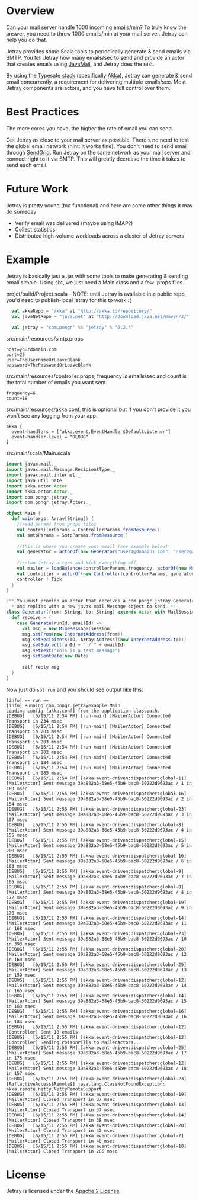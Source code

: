 # Overview

Can your mail server handle 1000 incoming emails/min? To truly know the answer, you need to throw 1000 emails/min at your mail server.  Jetray can help you do that.

Jetray provides some Scala tools to periodically generate & send emails via SMTP.  You tell Jetray how many emails/sec to send and provide an actor that creates emails using [JavaMail](http://www.oracle.com/technetwork/java/javamail/index.html), and Jetray does the rest.

By using the [Typesafe stack](http://typesafe.com/stack) (specifically [Akka](http://akka.io/)), Jetray can generate & send email concurrently, a requirement for delivering multiple emails/sec.  Most Jetray components are actors, and you have full control over them.

# Best Practices

The more cores you have, the higher the rate of email you can send.

Get Jetray as close to your mail server as possible. There's no need to test the global email network (hint: it works fine). You don't need to send email through [SendGrid](http://sendgrid.com). Run Jetray on the same network as your mail server and connect right to it via SMTP. This will greatly decrease the time it takes to send each email.

# Future Work

Jetray is pretty young (but functional) and here are some other things it may do someday:

 - Verify email was delivered (maybe using IMAP?)
 - Collect statistics
 - Distributed high-volume workloads across a cluster of Jetray servers

# Example

Jetray is basically just a .jar with some tools to make generating & sending email simple. Using sbt, we just need a Main class and a few .props files.

projct/build/Project.scala - NOTE: until Jetray is available in a public repo, you'd need to publish-local jetray for this to work :(

``` scala
  val akkaRepo = "akka" at "http://akka.io/repository/"
  val javaNetRepo = "java.net" at "http://download.java.net/maven/2/"
  
  val jetray = "com.pongr" %% "jetray" % "0.2.4"
```

src/main/resources/smtp.props

```
host=yourdomain.com
port=25
user=TheUsernameOrLeaveBlank
password=ThePasswordOrLeaveBlank
```

src/main/resources/controller.props, frequency is emails/sec and count is the total number of emails you want sent.

```
frequency=6
count=18
```

src/main/resources/akka.conf, this is optional but if you don't provide it you won't see any logging from your app.

```
akka {
  event-handlers = ["akka.event.EventHandler$DefaultListener"]
  event-handler-level = "DEBUG"
}
```

src/main/scala/Main.scala

``` scala
import javax.mail._
import javax.mail.Message.RecipientType._
import javax.mail.internet._
import java.util.Date
import akka.actor.Actor
import akka.actor.Actor._
import com.pongr.jetray._
import com.pongr.jetray.Actors._

object Main {
  def main(args: Array[String]) {
    //read params from props files
    val controllerParams = ControllerParams.fromResource()
    val smtpParams = SmtpParams.fromResource()
    
    //this is where you create your email (see example below)
    val generator = actorOf(new Generator("user1@domain1.com", "user2@domain2.com")).start
    
    //setup Jetray actors and kick everything off
    val mailer = loadBalance(controllerParams.frequency, actorOf(new MailerActor(smtpParams)).start)
    val controller = actorOf(new Controller(controllerParams, generator, mailer)).start
    controller ! Tick
  }
}

/** You must provide an actor that receives a com.pongr.jetray.Generate message 
  * and replies with a new javax.mail.Message object to send. */
class Generator(from: String, to: String) extends Actor with MailSession {
  def receive = {
    case Generate(runId, emailId) => 
      val msg = new MimeMessage(session)
      msg.setFrom(new InternetAddress(from))
      msg.setRecipients(TO, Array[Address](new InternetAddress(to)))
      msg.setSubject(runId + " / " + emailId)
      msg.setText("This is a test message")
      msg.setSentDate(new Date)
      
      self reply msg
  }
}
```

Now just do ```sbt run``` and you should see output like this:

```
[info] == run ==
[info] Running com.pongr.jetrayexample.Main 
Loading config [akka.conf] from the application classpath.
[DEBUG]   [6/15/11 2:54 PM] [run-main] [MailerActor] Connected Transport in 234 msec
[DEBUG]   [6/15/11 2:54 PM] [run-main] [MailerActor] Connected Transport in 203 msec
[DEBUG]   [6/15/11 2:54 PM] [run-main] [MailerActor] Connected Transport in 203 msec
[DEBUG]   [6/15/11 2:54 PM] [run-main] [MailerActor] Connected Transport in 202 msec
[DEBUG]   [6/15/11 2:54 PM] [run-main] [MailerActor] Connected Transport in 184 msec
[DEBUG]   [6/15/11 2:54 PM] [run-main] [MailerActor] Connected Transport in 185 msec
[DEBUG]   [6/15/11 2:54 PM] [akka:event-driven:dispatcher:global-11] [MailerActor] Sent message 39a882a3-68e5-45b9-bac8-60222d9693ac / 1 in 183 msec
[DEBUG]   [6/15/11 2:55 PM] [akka:event-driven:dispatcher:global-16] [MailerActor] Sent message 39a882a3-68e5-45b9-bac8-60222d9693ac / 2 in 154 msec
[DEBUG]   [6/15/11 2:55 PM] [akka:event-driven:dispatcher:global-23] [MailerActor] Sent message 39a882a3-68e5-45b9-bac8-60222d9693ac / 3 in 157 msec
[DEBUG]   [6/15/11 2:55 PM] [akka:event-driven:dispatcher:global-8] [MailerActor] Sent message 39a882a3-68e5-45b9-bac8-60222d9693ac / 4 in 155 msec
[DEBUG]   [6/15/11 2:55 PM] [akka:event-driven:dispatcher:global-15] [MailerActor] Sent message 39a882a3-68e5-45b9-bac8-60222d9693ac / 5 in 200 msec
[DEBUG]   [6/15/11 2:55 PM] [akka:event-driven:dispatcher:global-16] [MailerActor] Sent message 39a882a3-68e5-45b9-bac8-60222d9693ac / 6 in 163 msec
[DEBUG]   [6/15/11 2:55 PM] [akka:event-driven:dispatcher:global-9] [MailerActor] Sent message 39a882a3-68e5-45b9-bac8-60222d9693ac / 7 in 165 msec
[DEBUG]   [6/15/11 2:55 PM] [akka:event-driven:dispatcher:global-8] [MailerActor] Sent message 39a882a3-68e5-45b9-bac8-60222d9693ac / 8 in 172 msec
[DEBUG]   [6/15/11 2:55 PM] [akka:event-driven:dispatcher:global-19] [MailerActor] Sent message 39a882a3-68e5-45b9-bac8-60222d9693ac / 9 in 170 msec
[DEBUG]   [6/15/11 2:55 PM] [akka:event-driven:dispatcher:global-14] [MailerActor] Sent message 39a882a3-68e5-45b9-bac8-60222d9693ac / 11 in 168 msec
[DEBUG]   [6/15/11 2:55 PM] [akka:event-driven:dispatcher:global-23] [MailerActor] Sent message 39a882a3-68e5-45b9-bac8-60222d9693ac / 10 in 393 msec
[DEBUG]   [6/15/11 2:55 PM] [akka:event-driven:dispatcher:global-20] [MailerActor] Sent message 39a882a3-68e5-45b9-bac8-60222d9693ac / 12 in 160 msec
[DEBUG]   [6/15/11 2:55 PM] [akka:event-driven:dispatcher:global-25] [MailerActor] Sent message 39a882a3-68e5-45b9-bac8-60222d9693ac / 13 in 159 msec
[DEBUG]   [6/15/11 2:55 PM] [akka:event-driven:dispatcher:global-12] [MailerActor] Sent message 39a882a3-68e5-45b9-bac8-60222d9693ac / 14 in 165 msec
[DEBUG]   [6/15/11 2:55 PM] [akka:event-driven:dispatcher:global-14] [MailerActor] Sent message 39a882a3-68e5-45b9-bac8-60222d9693ac / 15 in 163 msec
[DEBUG]   [6/15/11 2:55 PM] [akka:event-driven:dispatcher:global-16] [MailerActor] Sent message 39a882a3-68e5-45b9-bac8-60222d9693ac / 16 in 184 msec
[DEBUG]   [6/15/11 2:55 PM] [akka:event-driven:dispatcher:global-12] [Controller] Sent 18 emails
[DEBUG]   [6/15/11 2:55 PM] [akka:event-driven:dispatcher:global-12] [Controller] Sending PoisonPills to MailerActors...
[DEBUG]   [6/15/11 2:55 PM] [akka:event-driven:dispatcher:global-25] [MailerActor] Sent message 39a882a3-68e5-45b9-bac8-60222d9693ac / 17 in 175 msec
[DEBUG]   [6/15/11 2:55 PM] [akka:event-driven:dispatcher:global-12] [MailerActor] Sent message 39a882a3-68e5-45b9-bac8-60222d9693ac / 18 in 157 msec
[DEBUG]   [6/15/11 2:55 PM] [akka:event-driven:dispatcher:global-23] [ReflectiveAccess$Remote$] java.lang.ClassNotFoundException: akka.remote.netty.NettyRemoteSupport
[DEBUG]   [6/15/11 2:55 PM] [akka:event-driven:dispatcher:global-19] [MailerActor] Closed Transport in 37 msec
[DEBUG]   [6/15/11 2:55 PM] [akka:event-driven:dispatcher:global-13] [MailerActor] Closed Transport in 37 msec
[DEBUG]   [6/15/11 2:55 PM] [akka:event-driven:dispatcher:global-14] [MailerActor] Closed Transport in 38 msec
[DEBUG]   [6/15/11 2:55 PM] [akka:event-driven:dispatcher:global-20] [MailerActor] Closed Transport in 42 msec
[DEBUG]   [6/15/11 2:55 PM] [akka:event-driven:dispatcher:global-7] [MailerActor] Closed Transport in 40 msec
[DEBUG]   [6/15/11 2:55 PM] [akka:event-driven:dispatcher:global-10] [MailerActor] Closed Transport in 286 msec
```

# License

Jetray is licensed under the [Apache 2 License](http://www.apache.org/licenses/LICENSE-2.0.txt).

